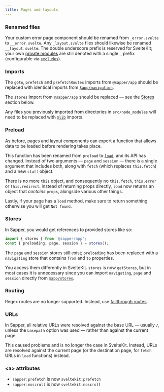 ```yaml
---
title: Pages and layouts
---
```


### Renamed files

Your custom error page component should be renamed from `_error.svelte` to `__error.svelte`. Any `_layout.svelte` files should likewise be renamed `__layout.svelte`. The double underscore prefix is reserved for SvelteKit; your own [private modules](#routing-private-modules) are still denoted with a single `_` prefix (configurable via [`excludes`](docs#configuration-excludes)).

### Imports

The `goto`, `prefetch` and `prefetchRoutes` imports from `@sapper/app` should be replaced with identical imports from [`$app/navigation`](/docs#modules-$app-navigation).

The `stores` import from `@sapper/app` should be replaced — see the [Stores](#pages-and-layouts-stores) section below.

Any files you previously imported from directories in `src/node_modules` will need to be replaced with [`$lib`](/docs#modules-$lib) imports.

### Preload

As before, pages and layout components can export a function that allows data to be loaded before rendering takes place.

This function has been renamed from `preload` to [`load`](/docs#loading), and its API has changed. Instead of two arguments — `page` and `session` — there is a single argument that includes both, along with `fetch` (which replaces `this.fetch`) and a new `stuff` object.

There is no more `this` object, and consequently no `this.fetch`, `this.error` or `this.redirect`. Instead of returning props directly, `load` now returns an object that _contains_ `props`, alongside various other things.

Lastly, if your page has a `load` method, make sure to return something otherwise you will get `Not found`.

### Stores

In Sapper, you would get references to provided stores like so:

```js
import { stores } from '@sapper/app';
const { preloading, page, session } = stores();
```

The `page` and `session` stores still exist; `preloading` has been replaced with a `navigating` store that contains `from` and `to` properties.

You access them differently in SvelteKit. `stores` is now `getStores`, but in most cases it is unnecessary since you can import `navigating`, `page` and `session` directly from [`$app/stores`](/docs#modules-$app-stores).

### Routing

Regex routes are no longer supported. Instead, use [fallthrough routes](/docs#routing-advanced-fallthrough-routes).

### URLs

In Sapper, all relative URLs were resolved against the base URL — usually `/`, unless the `basepath` option was used — rather than against the current page.

This caused problems and is no longer the case in SvelteKit. Instead, URLs are resolved against the current page (or the destination page, for `fetch` URLs in `load` functions) instead.

### &lt;a&gt; attributes

- `sapper:prefetch` is now `sveltekit:prefetch`
- `sapper:noscroll` is now `sveltekit:noscroll`
